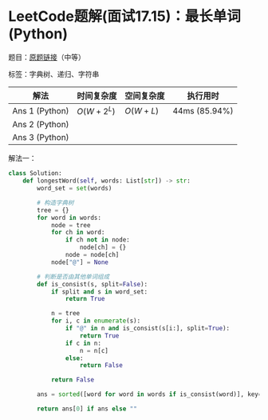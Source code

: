 # LeetCode题解(面试17.15)：最长单词(Python)

题目：[原题链接](https://leetcode-cn.com/problems/longest-word-lcci/)（中等）

标签：字典树、递归、字符串

| 解法           | 时间复杂度 | 空间复杂度 | 执行用时      |
| -------------- | ---------- | ---------- | ------------- |
| Ans 1 (Python) | $O(W+2^L)$ | $O(W+L)$   | 44ms (85.94%) |
| Ans 2 (Python) |            |            |               |
| Ans 3 (Python) |            |            |               |

解法一：

```python
class Solution:
    def longestWord(self, words: List[str]) -> str:
        word_set = set(words)

        # 构造字典树
        tree = {}
        for word in words:
            node = tree
            for ch in word:
                if ch not in node:
                    node[ch] = {}
                node = node[ch]
            node["@"] = None

        # 判断是否由其他单词组成
        def is_consist(s, split=False):
            if split and s in word_set:
                return True

            n = tree
            for i, c in enumerate(s):
                if "@" in n and is_consist(s[i:], split=True):
                    return True
                if c in n:
                    n = n[c]
                else:
                    return False

            return False

        ans = sorted([word for word in words if is_consist(word)], key=lambda x: (-len(x), x))

        return ans[0] if ans else ""
```